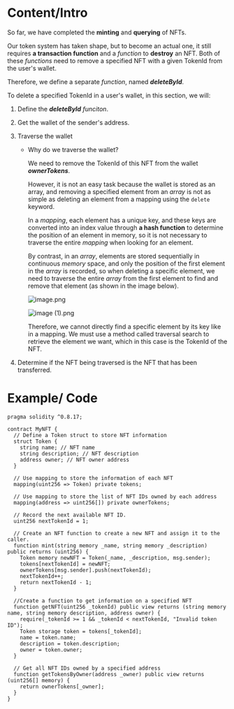 # Content/Intro

So far, we have completed the **minting** and **querying** of NFTs.

Our token system has taken shape, but to become an actual one, it still requires **a transaction function** and a *function* to **destroy** an NFT. Both of these *functions* need to remove a specified NFT with a given TokenId from the user's wallet.

Therefore, we define a separate *function*, named ***deleteById***.

To delete a specified TokenId in a user's wallet, in this section, we will:

1. Define the ***deleteById** funciton*.
2. Get the wallet of the sender's address.
3. Traverse the wallet
    - Why do we traverse the wallet?
        
        We need to remove the TokenId of this NFT from the wallet ***ownerTokens***.
        
        However, it is not an easy task because the wallet is stored as an array, and removing a specified element from an *array* is not as simple as deleting an element from a mapping using the `delete` keyword.
        
        In a *mapping*, each element has a unique key, and these keys are converted into an index value through **a hash function** to determine the position of an element in memory, so it is not necessary to traverse the entire *mapping* when looking for an element. 
        
        By contrast, in an *array*, elements are stored sequentially in continuous *memory* space, and only the position of the first element in the *array* is recorded, so when deleting a specific element, we need to traverse the entire *array* from the first element to find and remove that element (as shown in the image below).
        
        ![image.png](Preface%207989767c302e4924b30b635974fe4776/image.png)
        
        ![image (1).png](Preface%207989767c302e4924b30b635974fe4776/image_(1).png)
        
        Therefore, we cannot directly find a specific element by its key like in a mapping. We must use a method called traversal search to retrieve the element we want, which in this case is the TokenId of the NFT.
        
4. Determine if the NFT being traversed is the NFT that has been transferred.

# Example/ Code

```solidity
pragma solidity ^0.8.17;

contract MyNFT {
  // Define a Token struct to store NFT information
  struct Token {
    string name; // NFT name
    string description; // NFT description
    address owner; // NFT owner address
  }

  // Use mapping to store the information of each NFT
  mapping(uint256 => Token) private tokens;

  // Use mapping to store the list of NFT IDs owned by each address
  mapping(address => uint256[]) private ownerTokens;

  // Record the next available NFT ID.
  uint256 nextTokenId = 1;

  // Create an NFT function to create a new NFT and assign it to the caller.
  function mint(string memory _name, string memory _description) public returns (uint256) {
    Token memory newNFT = Token(_name, _description, msg.sender);
    tokens[nextTokenId] = newNFT;
    ownerTokens[msg.sender].push(nextTokenId);
    nextTokenId++;
    return nextTokenId - 1;
  }

  //Create a function to get information on a specified NFT
  function getNFT(uint256 _tokenId) public view returns (string memory name, string memory description, address owner) {
    require(_tokenId >= 1 && _tokenId < nextTokenId, "Invalid token ID");
    Token storage token = tokens[_tokenId];
    name = token.name;
    description = token.description;
    owner = token.owner;
  }

  // Get all NFT IDs owned by a specified address
  function getTokensByOwner(address _owner) public view returns (uint256[] memory) {
    return ownerTokens[_owner];
  }
}
```